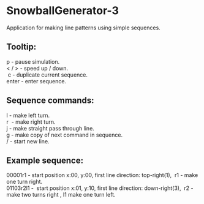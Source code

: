 # SnowballGenerator-3
Application for making line patterns using simple sequences.

## Tooltip:
p - pause simulation.  
< / > - speed up / down.  
 c - duplicate current sequence.  
enter - enter sequence.  

## Sequence commands:
l - make left turn.  
r  - make right turn.  
j - make straight pass through line.  
g - make copy of next command in sequence.  
/ - start new line.  

## Example sequence:
00001r1 - start position x:00, y:00, first line direction: top-right(1),  r1 - make one turn right.  
01103r2l1 -  start position x:01, y:10, first line direction: down-right(3),  r2 - make two turns right , l1 make one turn left.
